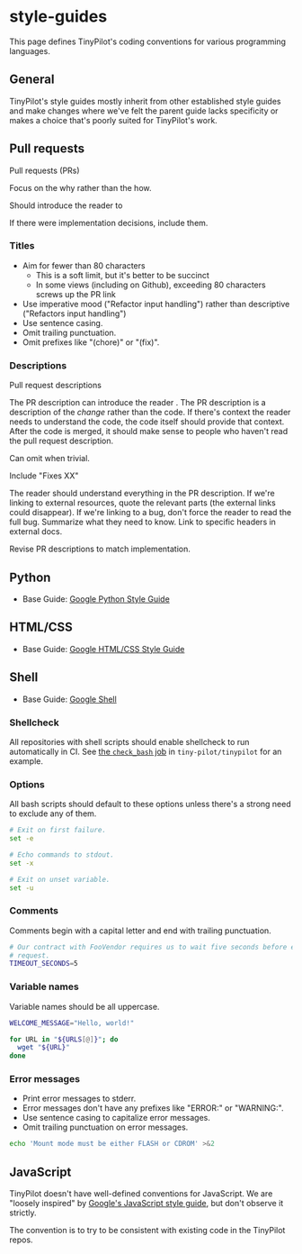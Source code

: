 # style-guides

This page defines TinyPilot's coding conventions for various programming languages.

## General

TinyPilot's style guides mostly inherit from other established style guides and make changes where we've felt the parent guide lacks specificity or makes a choice that's poorly suited for TinyPilot's work.

## Pull requests

Pull requests (PRs)

Focus on the why rather than the how.

Should introduce the reader to

If there were implementation decisions, include them.

### Titles

* Aim for fewer than 80 characters
  * This is a soft limit, but it's better to be succinct
  * In some views (including on Github), exceeding 80 characters screws up the PR link
* Use imperative mood ("Refactor input handling") rather than descriptive ("Refactors input handling")
* Use sentence casing.
* Omit trailing punctuation.
* Omit prefixes like "(chore)" or "(fix)".

### Descriptions

Pull request descriptions

The PR description can introduce the reader . The PR description is a description of the *change* rather than the code. If there's context the reader needs to understand the code, the code itself should provide that context. After the code is merged, it should make sense to people who haven't read the pull request description.

Can omit when trivial.

Include "Fixes XX"

The reader should understand everything in the PR description. If we're linking to external resources, quote the relevant parts (the external links could disappear). If we're linking to a bug, don't force the reader to read the full bug. Summarize what they need to know. Link to specific headers in external docs.

Revise PR descriptions to match implementation.

## Python

- Base Guide: [Google Python Style Guide](https://google.github.io/styleguide/pyguide.html)

## HTML/CSS

- Base Guide: [Google HTML/CSS Style Guide](https://google.github.io/styleguide/htmlcssguide.html)

## Shell

- Base Guide: [Google Shell](https://google.github.io/styleguide/shellguide.html)

### Shellcheck

All repositories with shell scripts should enable shellcheck to run automatically in CI. See [the `check_bash` job](https://github.com/tiny-pilot/tinypilot/blob/master/.circleci/config.yml) in `tiny-pilot/tinypilot` for an example.

### Options

All bash scripts should default to these options unless there's a strong need to exclude any of them.

```bash
# Exit on first failure.
set -e

# Echo commands to stdout.
set -x

# Exit on unset variable.
set -u
```

### Comments

Comments begin with a capital letter and end with trailing punctuation.

```bash
# Our contract with FooVendor requires us to wait five seconds before each
# request.
TIMEOUT_SECONDS=5
```

### Variable names

Variable names should be all uppercase.

```bash
WELCOME_MESSAGE="Hello, world!"
```

```bash
for URL in "${URLS[@]}"; do
  wget "${URL}"
done
```

### Error messages

* Print error messages to stderr.
* Error messages don't have any prefixes like "ERROR:" or "WARNING:".
* Use sentence casing to capitalize error messages.
* Omit trailing punctuation on error messages.

```bash
echo 'Mount mode must be either FLASH or CDROM' >&2
```

## JavaScript

TinyPilot doesn't have well-defined conventions for JavaScript. We are "loosely inspired" by [Google's JavaScript style guide](https://google.github.io/styleguide/jsguide.html), but don't observe it strictly.

The convention is to try to be consistent with existing code in the TinyPilot repos.
